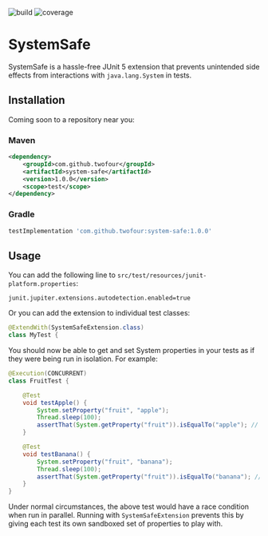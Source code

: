 ![build](https://github.com/2four/system-safe/actions/workflows/gradle.yml/badge.svg)
![coverage](https://img.shields.io/codecov/c/github/2four/system-safe?token=JUMAE6HREY)


# SystemSafe

SystemSafe is a hassle-free JUnit 5 extension that prevents unintended side effects from interactions with
`java.lang.System` in tests.

## Installation

Coming soon to a repository near you:

### Maven
```xml
<dependency>
    <groupId>com.github.twofour</groupId>
    <artifactId>system-safe</artifactId>
    <version>1.0.0</version>
    <scope>test</scope>
</dependency>
```

### Gradle
```groovy
testImplementation 'com.github.twofour:system-safe:1.0.0'
```

## Usage

You can add the following line to `src/test/resources/junit-platform.properties`:

```properties
junit.jupiter.extensions.autodetection.enabled=true
```

Or you can add the extension to individual test classes:

```java
@ExtendWith(SystemSafeExtension.class)
class MyTest {
```

You should now be able to get and set System properties in your tests as if they were being run in isolation. For 
example:

```java
@Execution(CONCURRENT)
class FruitTest {

    @Test
    void testApple() {
        System.setProperty("fruit", "apple");
        Thread.sleep(100);
        assertThat(System.getProperty("fruit")).isEqualTo("apple"); // will sometimes be "banana" (bad!)
    }

    @Test
    void testBanana() {
        System.setProperty("fruit", "banana");
        Thread.sleep(100);
        assertThat(System.getProperty("fruit")).isEqualTo("banana"); // will sometimes be "apple" (also bad!)
    }
}
```

Under normal circumstances, the above test would have a race condition when run in parallel. Running with
`SystemSafeExtension` prevents this by giving each test its own sandboxed set of properties to play with.
